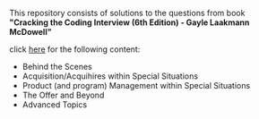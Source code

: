 This repository consists of solutions to the questions from book          
**"Cracking the Coding Interview (6th Edition) - Gayle Laakmann McDowell"**


click [here](http://www.crackingthecodinginterview.com/indian_edition.html) for the following content:  
  * Behind the Scenes  
  * Acquisition/Acquihires within Special Situations  
  * Product (and program) Management within Special Situations  
  * The Offer and Beyond  
  * Advanced Topics                          
